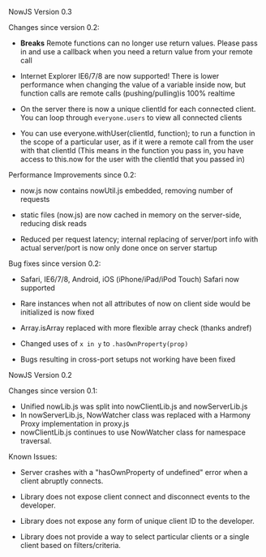 NowJS Version 0.3


Changes since version 0.2:
*   **Breaks** Remote functions can no longer use return values. Please pass in and use a callback when you need a return value from your remote call

*   Internet Explorer IE6/7/8 are now supported! There is lower performance when changing the value of a variable inside now, but function calls are remote calls (pushing/pulling)is 100% realtime

*   On the server there is now a unique clientId for each connected client. You can loop through `everyone.users` to view all connected clients

*   You can use everyone.withUser(clientId, function); to run a function in the scope of a particular user, as if it were a remote call from the user with that clientId (This means in the function you pass in, you have access to this.now for the user with the clientId that you passed in)

Performance Improvements since 0.2:
*   now.js now contains nowUtil.js embedded, removing number of requests

*   static files (now.js) are now cached in memory on the server-side, reducing disk reads

*   Reduced per request latency; internal replacing of server/port info with actual server/port is now only done once on server startup
  
Bug fixes since version 0.2:
*   Safari, IE6/7/8, Android, iOS (iPhone/iPad/iPod Touch) Safari now supported

*   Rare instances when not all attributes of now on client side would be initialized is now fixed

*   Array.isArray replaced with more flexible array check (thanks andref)

*   Changed uses of `x in y` to `.hasOwnProperty(prop)`

*   Bugs resulting in cross-port setups not working have been fixed


NowJS Version 0.2

Changes since version 0.1:
*   Unified nowLib.js was split into nowClientLib.js and nowServerLib.js
*   In nowServerLib.js, NowWatcher class was replaced with a Harmony Proxy implementation in proxy.js
*   nowClientLib.js continues to use NowWatcher class for namespace traversal.

Known Issues:
*   Server crashes with a "hasOwnProperty of undefined" error when a client abruptly connects.

*   Library does not expose client connect and disconnect events to the developer.

*   Library does not expose any form of unique client ID to the developer.

*   Library does not provide a way to select particular clients or a single client based on filters/criteria.